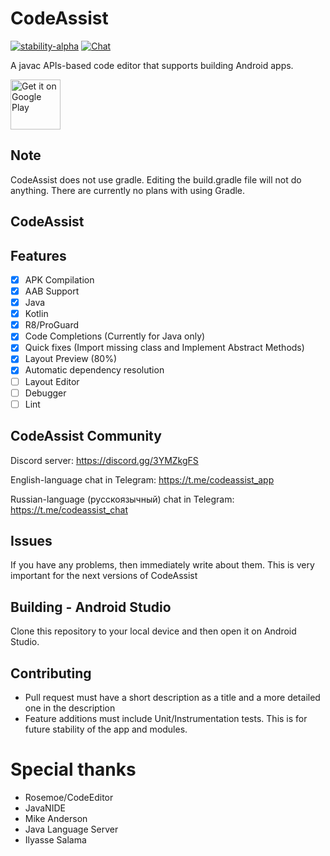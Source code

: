 # CodeAssist
[![stability-alpha](https://img.shields.io/badge/stability-alpha-f4d03f.svg)](https://github.com/mkenney/software-guides/blob/master/STABILITY-BADGES.md#alpha)
[![Chat](https://img.shields.io/badge/chat-on%20discord-7289da)](https://discord.gg/pffnyE6prs)

A javac APIs-based code editor that supports building Android apps.

[<img src="https://play.google.com/intl/en_us/badges/images/generic/en-play-badge.png"
     alt="Get it on Google Play"
     height="80">](https://play.google.com/store/apps/details?id=com.tyron.code)


## Note
CodeAssist does not use gradle. Editing the build.gradle file will not do anything. There are currently no plans with using Gradle.

## CodeAssist 
## Features
- [x] APK Compilation
- [x] AAB Support
- [x] Java
- [x] Kotlin  
- [x] R8/ProGuard
- [x] Code Completions (Currently for Java only)  
- [x] Quick fixes (Import missing class and Implement Abstract Methods)  
- [x] Layout Preview (80%)
- [x] Automatic dependency resolution  
- [ ] Layout Editor
- [ ] Debugger
- [ ] Lint 

## CodeAssist Community
Discord server: https://discord.gg/3YMZkgFS

English-language chat in Telegram: https://t.me/codeassist_app

Russian-language (русскоязычный) chat in Telegram: https://t.me/codeassist_chat

## Issues
If you have any problems, then immediately write about them. This is very important for the next versions of CodeAssist

## Building - Android Studio
Clone this repository to your local device and then open it on Android Studio.

## Contributing
- Pull request must have a short description as a title and a more detailed one in the description
- Feature additions must include Unit/Instrumentation tests. This is for future stability of the app and modules.

# Special thanks
- Rosemoe/CodeEditor 
- JavaNIDE
- Mike Anderson
- Java Language Server
- Ilyasse Salama
